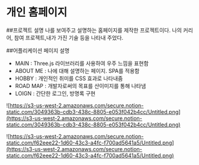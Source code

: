 # 개인 홈페이지

##프로젝트 설명
나를 보여주고 설명하는 홈페이지를 제작한 프로젝트이다.
나의 커리어, 참여 프로젝트,내가 가진 기술 등을 나타내 주었다. 

##어플리케이션 페이지 설명
- MAIN : Three.js 라이브러리를 사용하여 우주 느낌을 표현함
- ABOUT ME : 나에 대해 설명하는 페이지. SPA를 적용함
- HOBBY : 개인적인 취미를 CSS 효과로 나타내줌
- ROAD MAP : 개발자로써의 목표를 산이미지를 통해 나타냄
- LOIGN : 간단한 로그인, 방명록 구현

![https://s3-us-west-2.amazonaws.com/secure.notion-static.com/3049363b-cdb3-438c-8805-e053f042b4cc/Untitled.png](https://s3-us-west-2.amazonaws.com/secure.notion-static.com/3049363b-cdb3-438c-8805-e053f042b4cc/Untitled.png)

![https://s3-us-west-2.amazonaws.com/secure.notion-static.com/f62eee22-1d60-43c3-a4fc-f700ad5641a5/Untitled.png](https://s3-us-west-2.amazonaws.com/secure.notion-static.com/f62eee22-1d60-43c3-a4fc-f700ad5641a5/Untitled.png)


